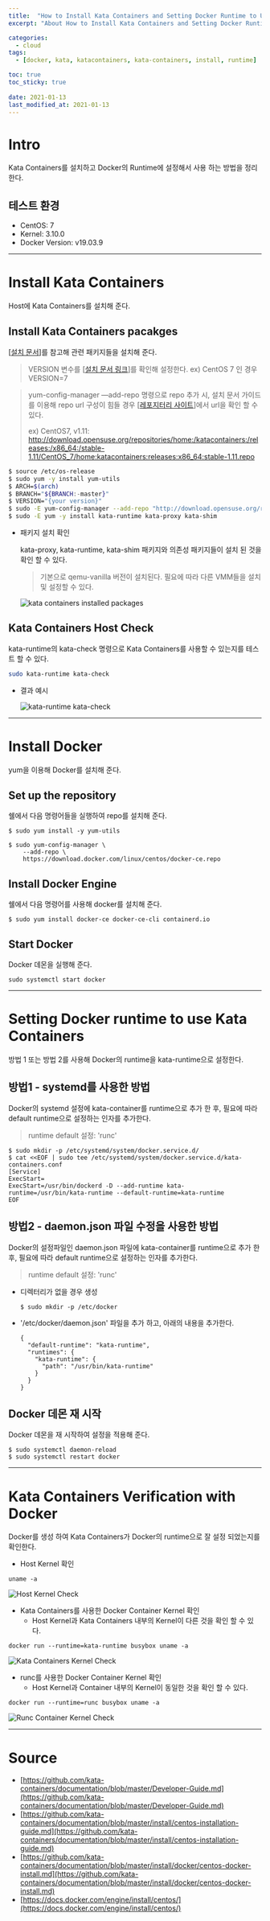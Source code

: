 ```yaml
---
title:  "How to Install Kata Containers and Setting Docker Runtime to Use Kata Containers on CentOS"
excerpt: "About How to Install Kata Containers and Setting Docker Runtime to Use Kata Containers on CentOS"

categories:
  - cloud
tags:
  - [docker, kata, katacontainers, kata-containers, install, runtime]

toc: true
toc_sticky: true
 
date: 2021-01-13
last_modified_at: 2021-01-13
---
```


# Intro

Kata Containers를 설치하고 Docker의 Runtime에 설정해서 사용 하는 방법을 정리한다.

## 테스트 환경

- CentOS: 7
- Kernel: 3.10.0
- Docker Version: v19.03.9

---
# Install Kata Containers

Host에 Kata Containers를 설치해 준다.

## Install Kata Containers pacakges

[[설치 문서](https://github.com/kata-containers/documentation/blob/master/install/centos-installation-guide.md)]를 참고해 관련 패키지들을 설치해 준다.

> VERSION 변수를 [[설치 문서 링크](https://github.com/kata-containers/documentation/blob/master/install/centos-installation-guide.md)]를 확인해 설정한다. ex) CentOS 7 인 경우 VERSION=7

> yum-config-manager —add-repo 명령으로 repo 추가 시, 설치 문서 가이드를 이용해 repo url 구성이 힘들 경우 [[레포지터리 사이트](http://download.opensuse.org/repositories/home:/katacontainers:/releases:/x86_64:/)]에서 url을 확인 할 수 있다.
> 
> ex) CentOS7, v1.11: http://download.opensuse.org/repositories/home:/katacontainers:/releases:/x86_64:/stable-1.11/CentOS_7/home:katacontainers:releases:x86_64:stable-1.11.repo

```bash
$ source /etc/os-release
$ sudo yum -y install yum-utils
$ ARCH=$(arch)
$ BRANCH="${BRANCH:-master}"
$ VERSION="{your version}"
$ sudo -E yum-config-manager --add-repo "http://download.opensuse.org/repositories/home:/katacontainers:/releases:/${ARCH}:/${BRANCH}/CentOS_${VERSION_ID}/home:katacontainers:releases:${ARCH}:${BRANCH}.repo"
$ sudo -E yum -y install kata-runtime kata-proxy kata-shim
```

- 패키지 설치 확인

    kata-proxy, kata-runtime, kata-shim 패키지와 의존성 패키지들이 설치 된 것을 확인 할 수 있다.

    > 기본으로 qemu-vanilla 버전이 설치된다. 필요에 따라 다른 VMM들을 설치 및 설정할 수 있다.

    ![kata containers installed packages](/assets/img/kubernetes/2021-01-12-21-01-28.png)

## Kata Containers Host Check

kata-runtime의 kata-check 명령으로 Kata Containers를 사용할 수 있는지를 테스트 할 수 있다.

```bash
sudo kata-runtime kata-check
```

- 결과 예시

    ![kata-runtime kata-check](/assets/img/kubernetes/2021-01-12-21-01-58.png)

---

# Install Docker
yum을 이용해 Docker를 설치해 준다.

## Set up the repository
쉘에서 다음 명령어들을 실행하여 repo를 설치해 준다.

```
$ sudo yum install -y yum-utils

$ sudo yum-config-manager \
    --add-repo \
    https://download.docker.com/linux/centos/docker-ce.repo
```

## Install Docker Engine
쉘에서 다음 명령어를 사용해 docker를 설치해 준다.

```
$ sudo yum install docker-ce docker-ce-cli containerd.io
```

## Start Docker
Docker 데몬을 실행해 준다.

```
sudo systemctl start docker
```

---
# Setting Docker runtime to use Kata Containers

방법 1 또는 방법 2를 사용해 Docker의 runtime을 kata-runtime으로 설정한다.

## 방법1 - systemd를 사용한 방법
Docker의 systemd 설정에 kata-container를 runtime으로 추가 한 후, 필요에 따라 default runtime으로 설정하는 인자를 추가한다.

> runtime default 설정: 'runc'

```
$ sudo mkdir -p /etc/systemd/system/docker.service.d/
$ cat <<EOF | sudo tee /etc/systemd/system/docker.service.d/kata-containers.conf
[Service]
ExecStart=
ExecStart=/usr/bin/dockerd -D --add-runtime kata-runtime=/usr/bin/kata-runtime --default-runtime=kata-runtime
EOF
```

## 방법2 - daemon.json 파일 수정을 사용한 방법
Docker의 설정파일인 daemon.json 파일에 kata-container를 runtime으로 추가 한 후, 필요에 따라 default runtime으로 설정하는 인자를 추가한다.

> runtime default 설정: 'runc'

- 디렉터리가 없을 경우 생성
    ```
    $ sudo mkdir -p /etc/docker
    ```

- '/etc/docker/daemon.json' 파일을 추가 하고, 아래의 내용을 추가한다.
    ```
    {
      "default-runtime": "kata-runtime",
      "runtimes": {
        "kata-runtime": {
          "path": "/usr/bin/kata-runtime"
        }
      }
    }
    ```
  
## Docker 데몬 재 시작
Docker 데몬을 재 시작하여 설정을 적용해 준다.

```
$ sudo systemctl daemon-reload
$ sudo systemctl restart docker
```

---
# Kata Containers Verification with Docker
Docker를 생성 하여 Kata Containers가 Docker의 runtime으로 잘 설정 되었는지를 확인한다.

- Host Kernel 확인

```
uname -a
```

![Host Kernel Check](/assets/img/cloud/2021-01-13-19-12-08.png)


- Kata Containers를 사용한 Docker Container Kernel 확인
    - Host Kernel과 Kata Containers 내부의 Kernel이 다른 것을 확인 할 수 있다.

```
docker run --runtime=kata-runtime busybox uname -a
```

![Kata Containers Kernel Check](/assets/img/cloud/2021-01-13-19-10-18.png)

- runc를 사용한 Docker Container Kernel 확인
    - Host Kernel과 Container 내부의 Kernel이 동일한 것을 확인 할 수 있다.

```
docker run --runtime=runc busybox uname -a
```

![Runc Container Kernel Check](/assets/img/cloud/2021-01-13-19-11-17.png)


---
# Source

- [https://github.com/kata-containers/documentation/blob/master/Developer-Guide.md](https://github.com/kata-containers/documentation/blob/master/Developer-Guide.md)
- [https://github.com/kata-containers/documentation/blob/master/install/centos-installation-guide.md](https://github.com/kata-containers/documentation/blob/master/install/centos-installation-guide.md)
- [https://github.com/kata-containers/documentation/blob/master/install/docker/centos-docker-install.md](https://github.com/kata-containers/documentation/blob/master/install/docker/centos-docker-install.md)
- [https://docs.docker.com/engine/install/centos/](https://docs.docker.com/engine/install/centos/)